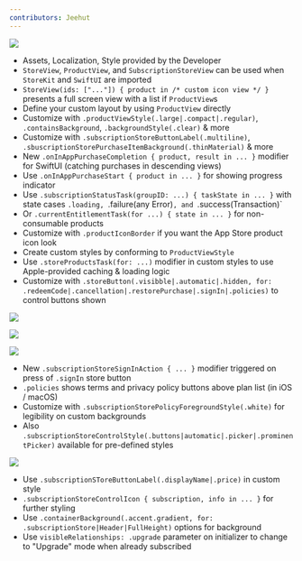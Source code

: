 ```yaml
---
contributors: Jeehut
---
```


![][EncapsulatedLogic]

[EncapsulatedLogic]: ../../../images/notes/wwdc23/10013/EncapsulatedLogic.png

- Assets, Localization, Style provided by the Developer
- `StoreView`, `ProductView`, and `SubscriptionStoreView` can be used when `StoreKit` and `SwiftUI` are imported
- `StoreView(ids: ["..."]) { product in /* custom icon view */ }` presents a full screen view with a list if `ProductView`s
- Define your custom layout by using `ProductView` directly
- Customize with `.productViewStyle(.large|.compact|.regular)`, `.containsBackground`, `.backgroundStyle(.clear)` & more
- Customize with `.subscriptionStoreButtonLabel(.multiline)`, `.sbuscriptionStorePurchaseItemBackground(.thinMaterial)` & more
- New `.onInAppPurchaseCompletion { product, result in ... }` modifier for SwiftUI (catching purchases in descending views)
- Use `.onInAppPurchaseStart { product in ... }` for showing progress indicator
- Use `.subscriptionStatusTask(groupID: ...) { taskState in ... }` with state cases `.loading, `.failure(any Error)`, and `.success(Transaction)`
- Or `.currentEntitlementTask(for ...) { state in ... }` for non-consumable products
- Customize with `.productIconBorder` if you want the App Store product icon look
- Create custom styles by conforming to `ProductViewStyle`
- Use `.storeProductsTask(for: ...)` modifier in custom styles to use Apple-provided caching & loading logic
- Customize with `.storeButton(.visibble|.automatic|.hidden, for: .redeemCode|.cancellation|.restorePurchase|.signIn|.policies)` to control buttons shown

![][AuxiliaryButtons]

[AuxiliaryButtons]: ../../../images/notes/wwdc23/10013/AuxiliaryButtons.png

![][RedeemCode]

[RedeemCode]: ../../../images/notes/wwdc23/10013/RedeemCode.png

![][Policies]

[Policies]: ../../../images/notes/wwdc23/10013/Policies.png

- New `.subscriptionStoreSignInAction { ... }` modifier triggered on press of `.signIn` store button
- `.policies` shows terms and privacy policy buttons above plan list (in iOS / macOS)
- Customize with `.subscriptionStorePolicyForegroundStyle(.white)` for legibility on custom backgrounds
- Also `.subscriptionStoreControlStyle(.buttons|automatic|.picker|.prominentPicker)` available for pre-defined styles

![][ButtonsStyle]

[ButtonsStyle]: ../../../images/notes/wwdc23/10013/ButtonsStyle.png

- Use `.subscriptionSToreButtonLabel(.displayName|.price)` in custom style
- `.subscriptionStoreControlIcon { subscription, info in ... }` for further styling
- Use `.containerBackground(.accent.gradient, for: .subscriptionStore|Header|FullHeight)` options for background
- Use `visibleRelationships: .upgrade` parameter on initializer to change to "Upgrade" mode when already subscribed

